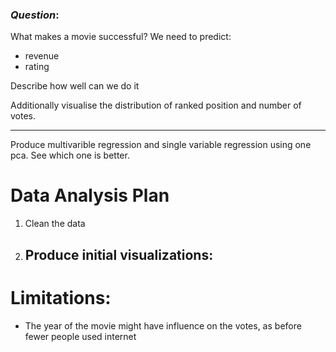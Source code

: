 
### _Question_: 
What makes a movie successful? We need to predict: 
- revenue 
- rating

Describe how well can we do it

Additionally visualise the distribution of ranked position and number of votes.

---
Produce multivarible regression and single variable regression using one pca. See which one is better. 

# Data Analysis Plan

1. Clean the data
2. Produce initial visualizations:
    - 

# Limitations:
-	The year of the movie might have influence on the votes, as before fewer people used internet


